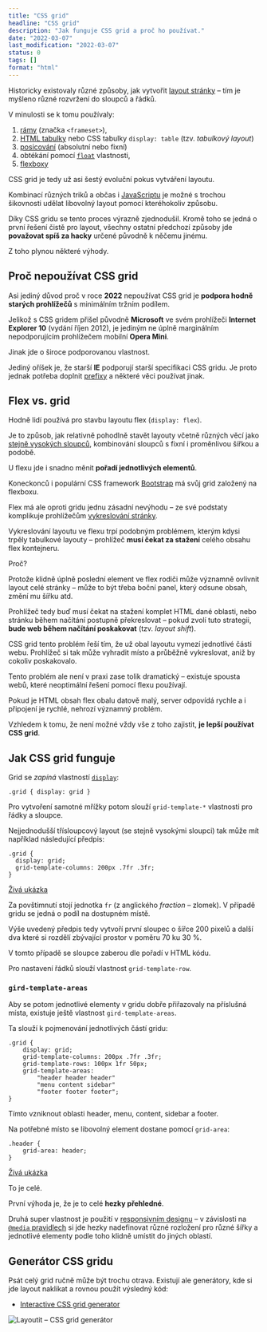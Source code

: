 ```yaml
---
title: "CSS grid"
headline: "CSS grid"
description: "Jak funguje CSS grid a proč ho používat."
date: "2022-03-07"
last_modification: "2022-03-07"
status: 0
tags: []
format: "html"
---
```


<p>Historicky existovaly různé způsoby, jak vytvořit <a href="/layout">layout stránky</a> – tím je myšleno různé rozvržení do sloupců a řádků.</p>

<p>V minulosti se k tomu používaly:</p>

<ol>
  <li><a href="/ramy#frameset">rámy</a> (značka <code>&lt;frameset></code>),</li>
  <li><a href="/html-tabulky">HTML tabulky</a> nebo CSS tabulky <code>display: table</code> (tzv. <i>tabulkový layout</i>)</li>
  <li><a href="/position">posicování</a> (absolutní nebo fixní)</li>
  <li>obtékání pomocí <a href="/float"><code>float</code></a> vlastnosti,</li>
  <li><a href="/flexbox">flexboxy</a></li>
</ol>

<p>CSS grid je tedy už asi šestý evoluční pokus vytváření layoutu.</p>

<p>Kombinací různých triků a občas i <a href="/js">JavaScriptu</a> je možné s trochou šikovnosti udělat libovolný layout pomocí kteréhokoliv způsobu.</p>

<p>Díky CSS gridu se tento proces výrazně zjednodušil. Kromě toho se jedná o první řešení čistě pro layout, všechny ostatní předchozí způsoby jde <b>považovat spíš za hacky</b> určené původně k něčemu jinému.</p>


<p>Z toho plynou některé výhody.</p>



<h2 id="nepouzivat">Proč nepoužívat CSS grid</h2>

<p>Asi jediný důvod proč v roce <b>2022</b> nepoužívat CSS grid je <b>podpora hodně starých prohlížečů</b> s minimálním tržním podílem.</p>

<p>Jelikož s CSS gridem přišel původně <b>Microsoft</b> ve svém prohlížeči <b>Internet Explorer 10</b> (vydání říjen 2012), je jediným ne úplně marginálním nepodporujícím prohlížečem mobilní <b>Opera Mini</b>.</p>





<p>Jinak jde o široce podporovanou vlastnost.</p>

<p>Jediný oříšek je, že starší <b>IE</b> podporují starší specifikaci CSS gridu. Je proto jednak potřeba doplnit <a href="/css-prefixy">prefixy</a> a některé věci používat jinak.</p>


<h2 id="flex">Flex vs. grid</h2>

<p>Hodně lidí používá pro stavbu layoutu flex (<code>display: flex</code>).</p>

<p>Je to způsob, jak relativně pohodlně stavět layouty včetně různých věcí jako <a href="/stejne-vysoke-sloupce">stejně vysokých sloupců</a>, kombinování sloupců s fixní i proměnlivou šířkou a podobě.</p>


<p>U flexu jde i snadno měnit <b>pořadí jednotlivých elementů</b>.</p>

<p>Koneckonců i populární CSS framework <a href="/bootstrap-rychlokurs">Bootstrap</a> má svůj grid založený na flexboxu.</p>


<p>Flex má ale oproti gridu jednu zásadní nevýhodu – ze své podstaty komplikuje prohlížečům <a href="/vykreslovani">vykreslování stránky</a>.</p>


<p>Vykreslování layoutu ve flexu trpí podobným problémem, kterým kdysi trpěly tabulkové layouty – prohlížeč <b>musí čekat za stažení</b> celého obsahu flex kontejneru.</p>


<p>Proč?</p>


<p>Protože klidně úplně poslední element ve flex rodiči může významně ovlivnit layout celé stránky – může to být třeba boční panel, který odsune obsah, změní mu šířku atd.</p>


<p>Prohlížeč tedy buď musí čekat na stažení komplet HTML dané oblasti, nebo stránku během načítání postupně překreslovat – pokud zvolí tuto strategii, <b>bude web během načítání poskakovat</b> (tzv. <i>layout shift</i>).</p>


<p>CSS grid tento problém řeší tím, že už obal layoutu vymezí jednotlivé části webu. Prohlížeč si tak může vyhradit místo a průběžně vykreslovat, aniž by cokoliv poskakovalo.</p>





<p>Tento problém ale není v praxi zase tolik dramatický – existuje spousta webů, které neoptimální řešení pomocí flexu používají.</p>

<p>Pokud je HTML obsah flex obalu datově malý, server odpovídá rychle a i připojení je rychlé, nehrozí významný problém.</p>


<p>Vzhledem k tomu, že není možné vždy vše z toho zajistit, <b>je lepší používat CSS grid</b>.</p>












<h2 id="jak">Jak CSS grid funguje</h2>

<p>Grid se <i>zapíná</i> vlastností <a href="/display"><code>display</code></a>:</p>

<pre><code>.grid { display: grid }</code></pre>

<p>Pro vytvoření samotné mřížky potom slouží <code>grid-template-*</code> vlastnosti pro řádky a sloupce.</p>


<p>Nejjednodušší třísloupcový layout (se stejně vysokými sloupci) tak může mít například následující předpis:</p>

<pre><code>.grid {
  display: grid;
  grid-template-columns: 200px .7fr .3fr;
}</code></pre>


<p><a href="https://kod.djpw.cz/npfd">Živá ukázka</a></p>












<p>Za povštimnutí stojí jednotka <code>fr</code> (z anglického <i lang="en">fraction</i> – zlomek). V případě gridu se jedná o podíl na dostupném místě.</p>

<p>Výše uvedený předpis tedy vytvoří první sloupec o šířce 200 pixelů a další dva které si rozdělí zbývající prostor v poměru 70 ku 30 %.</p>

<p>V tomto případě se sloupce zaberou dle pořadí v HTML kódu.</p>

<p>Pro nastavení řádků slouží vlastnost <code>grid-template-row</code>.</p>


<h3 id="gird-template-areas"><code>gird-template-areas</code></h3>

<p>Aby se potom jednotlivé elementy v gridu dobře přiřazovaly na příslušná místa, existuje ještě vlastnost <code>gird-template-areas</code>.</p>

<p>Ta slouží k pojmenování jednotlivých částí gridu:</p>

<pre><code>.grid {
    display: grid;
    grid-template-columns: 200px .7fr .3fr;
    grid-template-rows: 100px 1fr 50px;
    grid-template-areas: 
        "header header header"
        "menu content sidebar"
        "footer footer footer";
}</code></pre>














<p>Tímto vzniknout oblasti header, menu, content, sidebar a footer.</p>

<p>Na potřebné místo se libovolný element dostane pomocí <code>grid-area</code>:</p>

<pre><code>.header {
    grid-area: header;
}</code></pre>

<p><a href="https://kod.djpw.cz/spfd">Živá ukázka</a></p>





<p>To je celé.</p>

<p>První výhoda je, že je to celé <b>hezky přehledné</b>.</p>

<p>Druhá super vlastnost je použití v <a href="/responsive">responsivním designu</a> – v závislosti na <a href="/media"><code>@media</code> pravidlech</a> si jde hezky nadefinovat různé rozložení pro různé šířky a jednotlivé elementy podle toho klidně umístit do jiných oblastí.</p>


<h2 id="generator">Generátor CSS gridu</h2>

<p>Psát celý grid ručně může být trochu otrava. Existují ale generátory, kde si jde layout naklikat a rovnou použít výsledný kód:</p>

<div class="external-content">
  <ul>
    <li><a href="https://grid.layoutit.com">Interactive CSS grid generator</a></li>
  </ul>
</div>

<p><img src="/files/css-grid/layoutit-css-grid-generator.png" alt="Layoutit – CSS grid generátor" class="border"></p>
